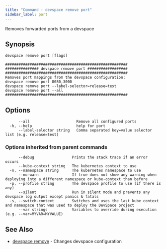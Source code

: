 ```yaml
---
title: "Command - devspace remove port"
sidebar_label: port
---
```



Removes forwarded ports from a devspace

## Synopsis


```
devspace remove port [flags]
```

```
#######################################################
############### devspace remove port ##################
#######################################################
Removes port mappings from the devspace configuration:
devspace remove port 8080,3000
devspace remove port --label-selector=release=test
devspace remove port --all
#######################################################
```
## Options

```
      --all                     Remove all configured ports
  -h, --help                    help for port
      --label-selector string   Comma separated key=value selector list (e.g. release=test)
```

### Options inherited from parent commands

```
      --debug                 Prints the stack trace if an error occurs
      --kube-context string   The kubernetes context to use
  -n, --namespace string      The kubernetes namespace to use
      --no-warn               If true does not show any warning when deploying into a different namespace or kube-context than before
  -p, --profile string        The devspace profile to use (if there is any)
      --silent                Run in silent mode and prevents any devspace log output except panics & fatals
  -s, --switch-context        Switches and uses the last kube context and namespace that was used to deploy the DevSpace project
      --var strings           Variables to override during execution (e.g. --var=MYVAR=MYVALUE)
```

## See Also

* [devspace remove](/docs/cli/commands/devspace_remove)	 - Changes devspace configuration


